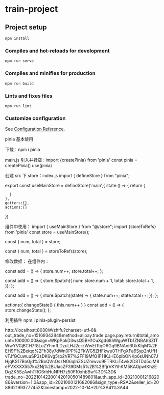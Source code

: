 # train-project

## Project setup

```
npm install
```

### Compiles and hot-reloads for development

```
npm run serve
```

### Compiles and minifies for production

```
npm run build
```

### Lints and fixes files

```
npm run lint
```

### Customize configuration

See [Configuration Reference](https://cli.vuejs.org/config/).

pinia 基本使用

下载：npm i pinia

main.js 引入并挂载 :
import {createPinia} from 'pinia'
const pinia = createPinia()
use(pinia)

创建 src 下 store：index.js
import { defineStore } from "pinia";

export const useMainStore = defindStore('main',{
state:() => {
return {

      }
    },
    getters:{},
    actions:{}

})

组件中使用：
import { useMainStore } from "@/store";
import {storeToRefs} from 'pinia'
const store = useMainStore();

<!-- 下面直接解构是不可以的，只是一次性的，不是响应式 -->

const { num, total } = store;

<!-- 可以使用pinia里面的api => storeToRefs  也是要引入  -->

const { num, total } = storeToRefs(store);

<!-- 之后直接在模板使用num、total即可   如：{{num}} -->

修改数据：
在组件内：

<!-- 方式一：通过函数调用： -->

const add = () => {
store.num++;
store.total++;
};

<!-- 方式二  批量更新修改 -->

const add = () => {
store.$patch({
num: store.num + 1,
total: store.total + 1,
});
};

<!-- 方式三  函数形式批量修改更新 -->

const add = () => {
store.$patch((state) => {
state.num++;
state.total++;
});
};

<!-- 方式四，逻辑比较多，可以封装在actions中，再在组件中直接调用方法 -->

actions:{
changeState() {
this.num++
}
}
const add = () => {
store.changeState();
};

<!-- pinia持久化存储 -->

利用插件 npm i pinia-plugin-persist

http://localhost:8080/#/zhifu?charset=utf-8& out_trade_no=1516934284&method=alipay.trade.page.pay.return&total_amount=100000.00&sign=WKpPpkD3wsQ5BH1OuXgd68hWguWTb1ZNBAhSZITWwYVGjBCH7f8LuZYhmfLDzuLHJ2crzWwEtTtqO6Gq9BNAni6UkKIqM%2FEH9F%2Beiqq%2Fh38y7dWn0PP%2FkWG5ZHFkwu0THFgXFa6Syp2nUfHvTJfGCuwuuSP3sDK6vg5rp2VR7%2FFI9MfQ1F11KJHE6pibONKp6sUNh07JHjqKS17BoGjd%2BoQVnOszNG6qlriZSUZhiwvu9FTRKLiT4wk2D8TDd5qiM8eFVXXXX557kxZNj%2BUIacZF39DMs5%2B%2BfjrVKYihKM5KAOpwtKhzEDgZK5SzAwhTRG6rhHuNPH7z50F10xhbBw%3D%3D& trade_no=2022101422001420190501489801&auth_app_id=2021000121682086&version=1.0&app_id=2021000121682086&sign_type=RSA2&seller_id=2088621993777452&timestamp=2022-10-14+20%3A41%3A44
